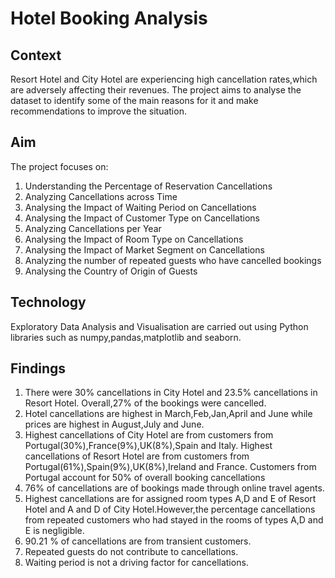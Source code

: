 # Hotel Booking Analysis

## Context
Resort Hotel and City Hotel are experiencing high cancellation rates,which are adversely affecting their revenues. The project aims to analyse the dataset to identify some of the main reasons for it and make recommendations to improve the situation.

## Aim
The project focuses on:
1) Understanding the Percentage of Reservation Cancellations
2) Analyzing Cancellations across Time
3) Analysing the Impact of Waiting Period on Cancellations
4) Analysing the Impact of Customer Type on Cancellations
5) Analyzing Cancellations per Year
6) Analysing the Impact of Room Type on Cancellations
7) Analysing the Impact of Market Segment on Cancellations
8) Analyzing the number of repeated guests who have cancelled bookings
9) Analysing the Country of Origin of Guests

## Technology 
Exploratory Data Analysis and Visualisation are carried out using Python libraries such as numpy,pandas,matplotlib and seaborn.

## Findings
1) There were 30% cancellations in City Hotel and 23.5% cancellations in Resort Hotel. 
   Overall,27% of the bookings were cancelled.
2) Hotel cancellations are highest in March,Feb,Jan,April and June while prices are highest in August,July and June.
3) Highest cancellations of City Hotel are from customers from Portugal(30%),France(9%),UK(8%),Spain and Italy. 
   Highest cancellations of Resort Hotel are from customers from Portugal(61%),Spain(9%),UK(8%),Ireland and France.
   Customers from Portugal account for 50% of overall booking cancellations
4) 76% of cancellations are of bookings made through online travel agents.
5) Highest cancellations are for assigned room types A,D and E of Resort Hotel and A and D of City Hotel.However,the percentage    cancellations from repeated customers who had stayed in the rooms of types A,D and E is negligible.
6) 90.21 % of cancellations are from transient customers.
7) Repeated guests do not contribute to cancellations.
8) Waiting period is not a driving factor for cancellations.
